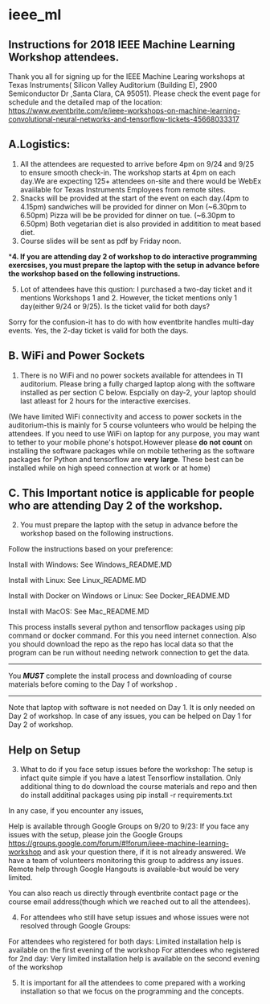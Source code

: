 # ieee_ml

Instructions for 2018 IEEE Machine Learning Workshop attendees.
---------------------------------------------------------------
Thank you all for signing up for the IEEE Machine Learing workshops at Texas Instruments( Silicon Valley Auditorium (Building E), 2900 Semiconductor Dr ,Santa Clara, CA 95051).
Please check the event page for schedule and the detailed map of the location: https://www.eventbrite.com/e/ieee-workshops-on-machine-learning-convolutional-neural-networks-and-tensorflow-tickets-45668033317


A.Logistics: 
------------------------------------------

1. All the attendees are requested to arrive before 4pm on 9/24 and 9/25 to ensure smooth check-in. The workshop starts at 4pm on each day.We are expecting 125+ attendees on-site and there would be WebEx avaiilable for 
Texas Instruments Employees from remote sites. 
2. Snacks will be provided at the start of the event on each day.(4pm to 4.15pm)
sandwiches will be provided for dinner on Mon (~6.30pm to 6.50pm)
Pizza will be be provided for dinner on tue. (~6.30pm to 6.50pm)
Both vegetarian diet is also provided in additition to meat based diet. 
3. Course slides will be sent as pdf by Friday noon.

*****4. If you are attending day 2 of workshop to do interactive programming exercsises, 
you must prepare the laptop with the setup in advance before the workshop based 
on the following instructions.****

5. Lot of attendees have this qustion: I purchased a two-day ticket and it mentions Workshops 1 and 2. However, the ticket mentions only 1 day(either 9/24 or 9/25). Is the ticket valid for both days?

Sorry for the confusion-it has to do with how eventbrite handles multi-day events. Yes, the 2-day ticket is valid for both the days.



B. WiFi and Power Sockets
---------------------------------------
1. There is no WiFi and no power sockets available for attendees in TI auditorium.
Please bring a fully charged laptop along with the software installed as per section C below.
Espcially on day-2, your laptop should last atleast for 2 hours for the interactive exercises.

(We have limited WiFi connectivity and access to power sockets in the auditorium-this is mainly for 
5 course volunteers who would be helping the attendees. If you need to use WiFi on laptop for any purpose,
you may want to tether to your mobile phone's hotspot.However please **do not count** on installing the software packages 
while on mobile tethering as the software packages for Python and tensorflow are **very large**. These best can be installed
while on high speed connection at work or at home)


C. This Important notice is applicable for people who are attending Day 2 of the workshop.
----------------------------------------------------------------------------------------------------------------------------

2. You must prepare the laptop with the setup in advance before the workshop based on the following instructions.

Follow the instructions based on your preference:

Install with Windows: See Windows_README.MD

Install with Linux: See Linux_README.MD

Install with Docker on Windows or Linux: See Docker_README.MD

Install with MacOS: See Mac_README.MD


This process installs several python and tensorflow packages using pip command or docker command. 
For this you need internet connection.
Also you should download the repo as the repo has local data so that the program can be run without 
needing network connection to get the data.

 ***********************************************************************************************
 You ***MUST*** complete the install process and downloading of course materials before coming to the Day *1* of workshop . 
 ***********************************************************************************************

Note that laptop with software is not needed on Day 1. It is only needed on Day 2 of workshop.
In case of any issues, you can be helped on Day 1 for Day 2 of workshop.

Help on Setup
-----------------------------------

3. What to do if you face setup issues before the workshop:
The setup is infact quite simple if you have a latest Tensorflow installation. 
Only additional thing to do download the course materials and repo and then do install additinal packages using
pip install -r requirements.txt  

In any case, if you encounter any issues,

Help is available through Google Groups on 9/20 to 9/23: If you face any issues with the setup, please join the Google Groups
https://groups.google.com/forum/#!forum/ieee-machine-learning-workshop
and ask your question there, if it is not already answered. 
We have a team of volunteers monitoring this group to address any issues. 
Remote help through Google Hangouts is available-but would be very limited.

You can also reach us directly through eventbrite contact page or 
the course email address(though which we reached out to all the attendees).


4. For attendees who still have setup issues and whose issues were not resolved through Google Groups:

For attendees who registered for both days: Limited installation help is available on the first evening of the workshop 
For attendees who registered for 2nd day: Very limited installation help is available on the second evening of the workshop 


5. It is important for all the attendees to come prepared with a working installation so that we focus on the programming and the concepts.


